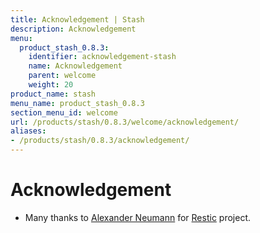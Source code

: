 ```yaml
---
title: Acknowledgement | Stash
description: Acknowledgement
menu:
  product_stash_0.8.3:
    identifier: acknowledgement-stash
    name: Acknowledgement
    parent: welcome
    weight: 20
product_name: stash
menu_name: product_stash_0.8.3
section_menu_id: welcome
url: /products/stash/0.8.3/welcome/acknowledgement/
aliases:
- /products/stash/0.8.3/acknowledgement/
---
```


# Acknowledgement
 - Many thanks to [Alexander Neumann](https://github.com/fd0) for [Restic](https://restic.net) project.
